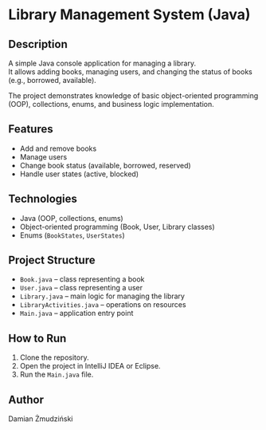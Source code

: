 # Library Management System (Java)

## Description
A simple Java console application for managing a library.  
It allows adding books, managing users, and changing the status of books (e.g., borrowed, available).  

The project demonstrates knowledge of basic object-oriented programming (OOP), collections, enums, and business logic implementation.

## Features
- Add and remove books
- Manage users
- Change book status (available, borrowed, reserved)
- Handle user states (active, blocked)

## Technologies
- Java (OOP, collections, enums)
- Object-oriented programming (Book, User, Library classes)
- Enums (`BookStates`, `UserStates`)

## Project Structure
- `Book.java` – class representing a book
- `User.java` – class representing a user
- `Library.java` – main logic for managing the library
- `LibraryActivities.java` – operations on resources
- `Main.java` – application entry point

## How to Run
1. Clone the repository.
2. Open the project in IntelliJ IDEA or Eclipse.
3. Run the `Main.java` file.

## Author
Damian Żmudziński
